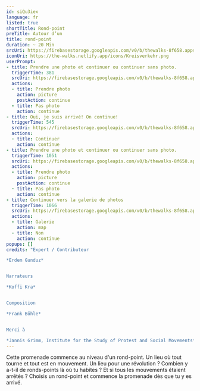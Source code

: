 ```yaml
---
id: siQu3iex
language: fr
listed: true
shortTitle: Rond-point
preTitle: Autour d’un
title: rond-point
duration: ~ 20 Min
srcUri: https://firebasestorage.googleapis.com/v0/b/thewalks-8f658.appspot.com/o/mp3%2Fv0%2Ffr_siQu3iex%2Ffr_siQu3iex.mp3?alt=media&token=2c389821-2cb7-409c-8f7d-429f19407426
iconUri: https://the-walks.netlify.app/icons/Kreisverkehr.png
userPrompt:
- title: Prendre une photo et continuer ou continuer sans photo.
  triggerTime: 381
  srcUri: https://firebasestorage.googleapis.com/v0/b/thewalks-8f658.appspot.com/o/mp3%2Fv0%2Fde_siQu3iex%2Fde_siQu3iex_loop_1.mp3?alt=media&token=b61e87ce-8b2a-4487-9228-48aea41ef080
  actions:
  - title: Prendre photo
    action: picture
    postAction: continue
  - title: Pas photo
    action: continue
- title: Oui, je suis arrivé! On continue!
  triggerTime: 545
  srcUri: https://firebasestorage.googleapis.com/v0/b/thewalks-8f658.appspot.com/o/mp3%2Fv0%2Fde_siQu3iex%2Fde_siQu3iex_loop_2.mp3?alt=media&token=526b31b3-a79b-471e-8211-1135f7bf2ed2
  actions:
  - title: Continuer
    action: continue
- title: Prendre une photo et continuer ou continuer sans photo.
  triggerTime: 1051
  srcUri: https://firebasestorage.googleapis.com/v0/b/thewalks-8f658.appspot.com/o/mp3%2Fv0%2Fde_siQu3iex%2Fde_siQu3iex_loop_3.mp3?alt=media&token=50af56ea-017f-4069-b055-350c10ac56aa
  actions:
  - title: Prendre photo
    action: picture
    postAction: continue
  - title: Pas photo
    action: continue
- title: Continuer vers la galerie de photos
  triggerTime: 1066
  srcUri: https://firebasestorage.googleapis.com/v0/b/thewalks-8f658.appspot.com/o/static%2Fmedias%2Fmulti_Zeubeel8_loop.mp3?alt=media&token=88349085-3303-48b9-bdc6-fd7b09519a26
  actions:
  - title: Galerie
    action: map
  - title: Non
    action: continue
popups: []
credits: "Expert / Contributeur

*Erdem Gunduz*


Narrateurs

*Koffi Kra*


Composition

*Frank Böhle*


Merci à

*Jannis Grimm, Institute for the Study of Protest and Social Movements*"
---
```

Cette promenade commence au niveau d'un rond-point. Un lieu où tout tourne et tout est en mouvement. Un lieu pour une révolution ? Combien y a-t-il de ronds-points là où tu habites ? Et si tous les mouvements étaient arrêtés ? Choisis un rond-point et commence la promenade dès que tu y es arrivé.
